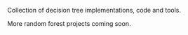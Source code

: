 Collection of decision tree implementations, code and tools. 

More random forest projects coming soon.
